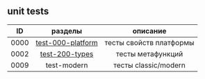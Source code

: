 
unit tests
----------

| **ID** | разделы                 | описание                |
|:------:|:-----------------------:|:-----------------------:|
|  0000  | [test-000-platform][00] | тесты свойств платформы |
|  0002  | [test-200-types][02]    | тесты метафункций       |
|  0009  | test-modern             | тесты classic/modern    |

[00]: ../docs/test/000-platform.md  "тесты features"
[02]: ../docs/test/200-types.md     "тесты мета-функций"


